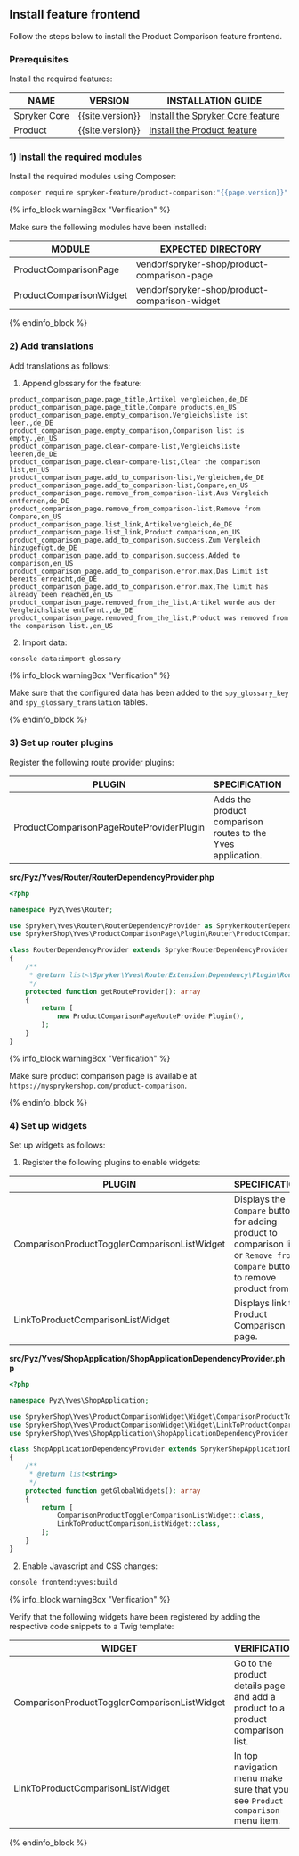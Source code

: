 ## Install feature frontend

Follow the steps below to install the Product Comparison feature frontend.

### Prerequisites

Install the required features:

| NAME                        | VERSION          | INSTALLATION GUIDE                                                                                                                                                           |
|-----------------------------|------------------|------------------------------------------------------------------------------------------------------------------------------------------------------------------------------|
| Spryker Core                | {{site.version}} | [Install the Spryker Core feature](/docs/pbc/all/miscellaneous/{{site.version}}/install-and-upgrade/install-features/install-the-spryker-core-feature.html)                  |
| Product                     | {{site.version}} | [Install the Product feature](/docs/pbc/all/product-information-management/{{site.version}}/base-shop/install-and-upgrade/install-features/install-the-product-feature.html) |

### 1) Install the required modules

Install the required modules using Composer:

```bash
composer require spryker-feature/product-comparison:"{{page.version}}" --update-with-dependencies
```

{% info_block warningBox "Verification" %}

Make sure the following modules have been installed:

| MODULE                  | EXPECTED DIRECTORY                            |
|-------------------------|-----------------------------------------------|
| ProductComparisonPage   | vendor/spryker-shop/product-comparison-page   |
| ProductComparisonWidget | vendor/spryker-shop/product-comparison-widget |

{% endinfo_block %}

### 2) Add translations

Add translations as follows:

1. Append glossary for the feature:

```
product_comparison_page.page_title,Artikel vergleichen,de_DE
product_comparison_page.page_title,Compare products,en_US
product_comparison_page.empty_comparison,Vergleichsliste ist leer.,de_DE
product_comparison_page.empty_comparison,Comparison list is empty.,en_US
product_comparison_page.clear-compare-list,Vergleichsliste leeren,de_DE
product_comparison_page.clear-compare-list,Clear the comparison list,en_US
product_comparison_page.add_to_comparison-list,Vergleichen,de_DE
product_comparison_page.add_to_comparison-list,Compare,en_US
product_comparison_page.remove_from_comparison-list,Aus Vergleich entfernen,de_DE
product_comparison_page.remove_from_comparison-list,Remove from Compare,en_US
product_comparison_page.list_link,Artikelvergleich,de_DE
product_comparison_page.list_link,Product comparison,en_US
product_comparison_page.add_to_comparison.success,Zum Vergleich hinzugefügt,de_DE
product_comparison_page.add_to_comparison.success,Added to comparison,en_US
product_comparison_page.add_to_comparison.error.max,Das Limit ist bereits erreicht,de_DE
product_comparison_page.add_to_comparison.error.max,The limit has already been reached,en_US
product_comparison_page.removed_from_the_list,Artikel wurde aus der Vergleichsliste entfernt.,de_DE
product_comparison_page.removed_from_the_list,Product was removed from the comparison list.,en_US
```

2. Import data:

```bash
console data:import glossary
```

{% info_block warningBox "Verification" %}

Make sure that the configured data has been added to the `spy_glossary_key` and `spy_glossary_translation` tables.

{% endinfo_block %}

### 3) Set up router plugins

Register the following route provider plugins:

| PLUGIN                                   | SPECIFICATION                                                 | PREREQUISITES | NAMESPACE                                            |
|------------------------------------------|---------------------------------------------------------------|---------------|------------------------------------------------------|
| ProductComparisonPageRouteProviderPlugin | Adds the product comparison routes to the Yves application.   |               | SprykerShop\Yves\ProductComparisonPage\Plugin\Router |

**src/Pyz/Yves/Router/RouterDependencyProvider.php**

```php
<?php

namespace Pyz\Yves\Router;

use Spryker\Yves\Router\RouterDependencyProvider as SprykerRouterDependencyProvider;
use SprykerShop\Yves\ProductComparisonPage\Plugin\Router\ProductComparisonPageRouteProviderPlugin;

class RouterDependencyProvider extends SprykerRouterDependencyProvider
{
    /**
     * @return list<\Spryker\Yves\RouterExtension\Dependency\Plugin\RouteProviderPluginInterface>
     */
    protected function getRouteProvider(): array
    {
        return [
            new ProductComparisonPageRouteProviderPlugin(),
        ];
    }
}

```

{% info_block warningBox "Verification" %}

Make sure product comparison page is available at `https://mysprykershop.com/product-comparison`.

{% endinfo_block %}

### 4) Set up widgets

Set up widgets as follows:

1. Register the following plugins to enable widgets:

| PLUGIN                                       | SPECIFICATION                                                                                                                  | PREREQUISITES | NAMESPACE                                       |
|----------------------------------------------|--------------------------------------------------------------------------------------------------------------------------------|---------------|-------------------------------------------------|
| ComparisonProductTogglerComparisonListWidget | Displays the `Compare` button for adding product to comparison list or `Remove from Compare` button to remove product from it. |               | SprykerShop\Yves\ProductComparisonWidget\Widget |
| LinkToProductComparisonListWidget            | Displays link to Product Comparison page.                                                                                      |               | SprykerShop\Yves\ProductComparisonWidget\Widget |

**src/Pyz/Yves/ShopApplication/ShopApplicationDependencyProvider.php**

```php
<?php

namespace Pyz\Yves\ShopApplication;

use SprykerShop\Yves\ProductComparisonWidget\Widget\ComparisonProductTogglerComparisonListWidget;
use SprykerShop\Yves\ProductComparisonWidget\Widget\LinkToProductComparisonListWidget;
use SprykerShop\Yves\ShopApplication\ShopApplicationDependencyProvider as SprykerShopApplicationDependencyProvider;

class ShopApplicationDependencyProvider extends SprykerShopApplicationDependencyProvider
{
    /**
     * @return list<string>
     */
    protected function getGlobalWidgets(): array
    {
        return [
            ComparisonProductTogglerComparisonListWidget::class,
            LinkToProductComparisonListWidget::class,
        ];
    }
}
```

2. Enable Javascript and CSS changes:

```bash
console frontend:yves:build
```

{% info_block warningBox "Verification" %}

Verify that the following widgets have been registered by adding the respective code snippets to a Twig template:

| WIDGET                                       | VERIFICATION                                                                   |
|----------------------------------------------|--------------------------------------------------------------------------------|
| ComparisonProductTogglerComparisonListWidget | Go to the product details page and add a product to a product comparison list. |
| LinkToProductComparisonListWidget            | In top navigation menu make sure that you see `Product comparison` menu item.  |

{% endinfo_block %}
